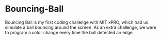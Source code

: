 # Bouncing-Ball
Bouncing Ball is my first coding challenge with MIT xPRO, which had us simulate a ball bouncing around the screen. As an extra challenge, we were to program a color change every time the ball detected an edge.
